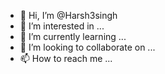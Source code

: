 - 👋 Hi, I’m @Harsh3singh
- 👀 I’m interested in ...
- 🌱 I’m currently learning ...
- 💞️ I’m looking to collaborate on ...
- 📫 How to reach me ...

<!---
Harsh3singh/Harsh3singh is a ✨ special ✨ repository because its `README.md` (this file) appears on your GitHub profile.
You can click the Preview link to take a look at your changes.
--->
